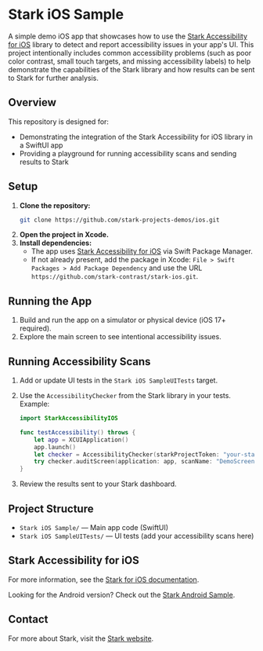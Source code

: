 # Stark iOS Sample

A simple demo iOS app that showcases how to use the [Stark Accessibility for iOS](https://github.com/stark-contrast/stark-ios) library to detect and report accessibility issues in your app's UI. This project intentionally includes common accessibility problems (such as poor color contrast, small touch targets, and missing accessibility labels) to help demonstrate the capabilities of the Stark library and how results can be sent to Stark for further analysis.

## Overview

This repository is designed for:

- Demonstrating the integration of the Stark Accessibility for iOS library in a SwiftUI app
- Providing a playground for running accessibility scans and sending results to Stark

## Setup

1. **Clone the repository:**
   ```sh
   git clone https://github.com/stark-projects-demos/ios.git
   ```
2. **Open the project in Xcode.**
3. **Install dependencies:**
   - The app uses [Stark Accessibility for iOS](https://github.com/stark-contrast/stark-ios) via Swift Package Manager.
   - If not already present, add the package in Xcode: `File > Swift Packages > Add Package Dependency` and use the URL `https://github.com/stark-contrast/stark-ios.git`.

## Running the App

1. Build and run the app on a simulator or physical device (iOS 17+ required).
2. Explore the main screen to see intentional accessibility issues.

## Running Accessibility Scans

1. Add or update UI tests in the `Stark iOS SampleUITests` target.
2. Use the `AccessibilityChecker` from the Stark library in your tests. Example:

   ```swift
   import StarkAccessibilityIOS

   func testAccessibility() throws {
       let app = XCUIApplication()
       app.launch()
       let checker = AccessibilityChecker(starkProjectToken: "your-stark-project-token")
       try checker.auditScreen(application: app, scanName: "DemoScreen")
   }
   ```

3. Review the results sent to your Stark dashboard.

## Project Structure

- `Stark iOS Sample/` — Main app code (SwiftUI)
- `Stark iOS SampleUITests/` — UI tests (add your accessibility scans here)

## Stark Accessibility for iOS

For more information, see the [Stark for iOS documentation](https://github.com/stark-contrast/stark-ios).

Looking for the Android version? Check out the [Stark Android Sample](https://github.com/stark-projects-demos/android).

## Contact

For more about Stark, visit the [Stark website](https://www.getstark.co/).
